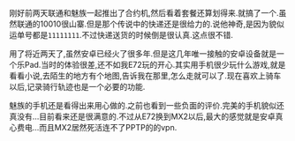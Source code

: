 
刚好前两天联通和魅族一起推出了合约机,然后看着套餐还算划得来.就搞了一个.虽然联通的10010很山寨.但是那个传说中的快递还是很给力的.说他神奇,是因为貌似运单号都是`11111111`.不过快递送货的时候倒是很认真.这点很不错.

用了将近两天了,虽然安卓已经火了很多年.但是这几年唯一接触的安卓设备就是一个乐Pad.当时的体验很差,还不如我E72玩的开心.其实用手机很少玩什么游戏,就是看看小说,去陌生的地方有个地图,告诉我在那里,怎么走就可以了.现在喜欢上骑车以后,记录骑行轨迹也是一个必要的功能.

魅族的手机还是看得出来用心做的.之前也看到一些负面的评价.完美的手机貌似还真没有…目前看来还是很满意的.不过从E72换到MX2以后,最大的感觉就是安卓真心费电...而且MX2居然死活连不了PPTP的的vpn.